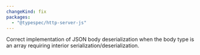 ```yaml
---
changeKind: fix
packages:
  - "@typespec/http-server-js"
---
```


Correct implementation of JSON body deserialization when the body type is an array requiring interior serialization/deserialization.